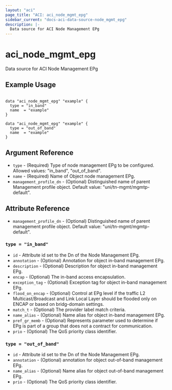 ```yaml
---
layout: "aci"
page_title: "ACI: aci_node_mgmt_epg"
sidebar_current: "docs-aci-data-source-node_mgmt_epg"
description: |-
  Data source for ACI Node Management EPg
---
```


# aci_node_mgmt_epg

Data source for ACI Node Management EPg

## Example Usage

```hcl

data "aci_node_mgmt_epg" "example" {
  type = "in_band"
  name  = "example"
}

data "aci_node_mgmt_epg" "example" {
  type = "out_of_band"
  name  = "example"
}

```

## Argument Reference

- `type` - (Required) Type of node management EPg to be configured.  
  Allowed values: "in_band", "out_of_band".
- `name` - (Required) Name of Object node management EPg.
- `management_profile_dn` - (Optional) Distinguished name of parent Management profile object. Default value: "uni/tn-mgmt/mgmtp-default".

## Attribute Reference

- `management_profile_dn` - (Optional) Distinguished name of parent management profile object. Default value: "uni/tn-mgmt/mgmtp-default".

### `type = "in_band"`

- `id` - Attribute id set to the Dn of the Node Management EPg.
- `annotation` - (Optional) Annotation for object in-band management EPg.
- `description` - (Optional) Description for object in-band management EPg.
- `encap` - (Optional) The in-band access encapsulation.
- `exception_tag` - (Optional) Exception tag for object in-band management EPg.
- `flood_on_encap` - (Optional) Control at EPg level if the traffic L2 Multicast/Broadcast and Link Local Layer should be flooded only on ENCAP or based on bridg-domain settings.
- `match_t` - (Optional) The provider label match criteria.
- `name_alias` - (Optional) Name alias for object in-band management EPg.
- `pref_gr_memb` - (Optional) Represents parameter used to determine if EPg is part of a group that does not a contract for communication.
- `prio` - (Optional) The QoS priority class identifier.

### `type = "out_of_band"`

- `id` - Attribute id set to the Dn of the Node Management EPg.
- `annotation` - (Optional) annotation for object out-of-band management EPg.
- `name_alias` - (Optional) Name alias for object out-of-band management EPg.
- `prio` - (Optional) The QoS priority class identifier.
